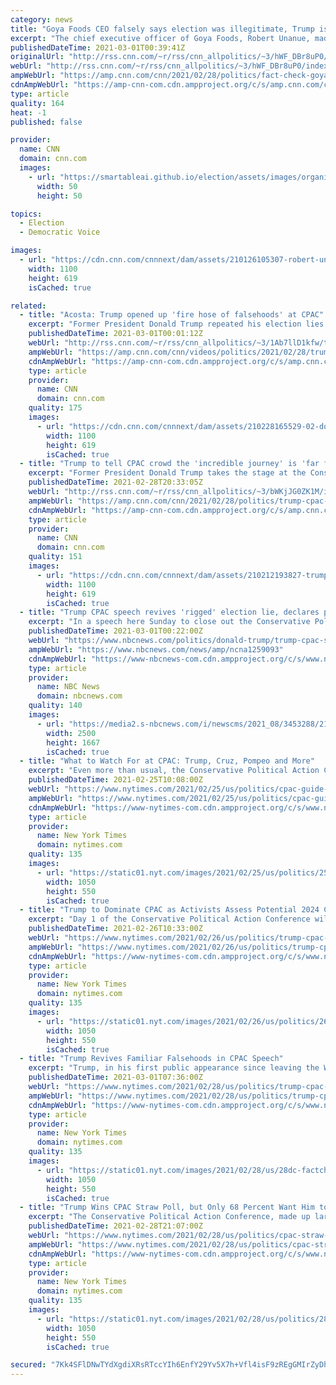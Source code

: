 ```yaml
---
category: news
title: "Goya Foods CEO falsely says election was illegitimate, Trump is 'the real, the legitimate, and the still actual president' "
excerpt: "The chief executive officer of Goya Foods, Robert Unanue, made a series of false claims about the 2020 election at the Conservative Political Action Conference on Sunday -- a little more than a month after the company board took action to limit his polarizing public political remarks.\n    \n"
publishedDateTime: 2021-03-01T00:39:41Z
originalUrl: "http://rss.cnn.com/~r/rss/cnn_allpolitics/~3/hWF_DBr8uP0/index.html"
webUrl: "http://rss.cnn.com/~r/rss/cnn_allpolitics/~3/hWF_DBr8uP0/index.html"
ampWebUrl: "https://amp.cnn.com/cnn/2021/02/28/politics/fact-check-goya-unanue-election-cpac/index.html"
cdnAmpWebUrl: "https://amp-cnn-com.cdn.ampproject.org/c/s/amp.cnn.com/cnn/2021/02/28/politics/fact-check-goya-unanue-election-cpac/index.html"
type: article
quality: 164
heat: -1
published: false

provider:
  name: CNN
  domain: cnn.com
  images:
    - url: "https://smartableai.github.io/election/assets/images/organizations/cnn.com-50x50.jpg"
      width: 50
      height: 50

topics:
  - Election
  - Democratic Voice

images:
  - url: "https://cdn.cnn.com/cnnnext/dam/assets/210126105307-robert-unanue-goya-foods-1221-file-super-tease.jpg"
    width: 1100
    height: 619
    isCached: true

related:
  - title: "Acosta: Trump opened up 'fire hose of falsehoods' at CPAC"
    excerpt: "Former President Donald Trump repeated his election lies on stage at the Conservative Political Action Conference in Orlando, Florida, looking to reclaim his role as the Republican Party's kingmaker as he positions himself to play a major role in the 2022 midterm elections.\n    \n"
    publishedDateTime: 2021-03-01T00:01:12Z
    webUrl: "http://rss.cnn.com/~r/rss/cnn_allpolitics/~3/1Ab7llD1kfw/trump-cpac-speech-election-lies-acosta-nr-sot-vpx.cnn"
    ampWebUrl: "https://amp.cnn.com/cnn/videos/politics/2021/02/28/trump-cpac-speech-election-lies-acosta-nr-sot-vpx.cnn"
    cdnAmpWebUrl: "https://amp-cnn-com.cdn.ampproject.org/c/s/amp.cnn.com/cnn/videos/politics/2021/02/28/trump-cpac-speech-election-lies-acosta-nr-sot-vpx.cnn"
    type: article
    provider:
      name: CNN
      domain: cnn.com
    quality: 175
    images:
      - url: "https://cdn.cnn.com/cnnnext/dam/assets/210228165529-02-donald-trump-cpac-0228-super-tease.jpg"
        width: 1100
        height: 619
        isCached: true
  - title: "Trump to tell CPAC crowd the 'incredible journey' is 'far from over' in first public remarks since leaving White House"
    excerpt: "Former President Donald Trump takes the stage at the Conservative Political Action Conference Sunday, looking to reclaim his role as the Republican Party's kingmaker as he positions himself to play a major role in the 2022 midterm elections.\n    \n"
    publishedDateTime: 2021-02-28T20:33:05Z
    webUrl: "http://rss.cnn.com/~r/rss/cnn_allpolitics/~3/bWKjJG0ZK1M/index.html"
    ampWebUrl: "https://amp.cnn.com/cnn/2021/02/28/politics/trump-cpac-speech-2021/index.html"
    cdnAmpWebUrl: "https://amp-cnn-com.cdn.ampproject.org/c/s/amp.cnn.com/cnn/2021/02/28/politics/trump-cpac-speech-2021/index.html"
    type: article
    provider:
      name: CNN
      domain: cnn.com
    quality: 151
    images:
      - url: "https://cdn.cnn.com/cnnnext/dam/assets/210212193827-trump-rally-republicano-super-tease.jpg"
        width: 1100
        height: 619
        isCached: true
  - title: "Trump CPAC speech revives 'rigged' election lie, declares political journey 'far from over'"
    excerpt: "In a speech here Sunday to close out the Conservative Political Action Conference, former President Donald Trump teased his political future and repeated the lie that he won the 2020 election. “I stand before you today to declare that the incredible journey we began together four years ago is far from over,"
    publishedDateTime: 2021-03-01T00:22:00Z
    webUrl: "https://www.nbcnews.com/politics/donald-trump/trump-cpac-speech-declare-his-political-journey-far-over-n1259093"
    ampWebUrl: "https://www.nbcnews.com/news/amp/ncna1259093"
    cdnAmpWebUrl: "https://www-nbcnews-com.cdn.ampproject.org/c/s/www.nbcnews.com/news/amp/ncna1259093"
    type: article
    provider:
      name: NBC News
      domain: nbcnews.com
    quality: 140
    images:
      - url: "https://media2.s-nbcnews.com/i/newscms/2021_08/3453288/210228-donald-trump-cpac-jm-1031_05dfd6ca671e285665ddc9bead624b3c.jpg"
        width: 2500
        height: 1667
        isCached: true
  - title: "What to Watch For at CPAC: Trump, Cruz, Pompeo and More"
    excerpt: "Even more than usual, the Conservative Political Action Conference this year will be a barometer for the Republican Party, newly out of power in Washington and trying to chart a way back."
    publishedDateTime: 2021-02-25T10:08:00Z
    webUrl: "https://www.nytimes.com/2021/02/25/us/politics/cpac-guide-speakers-schedule.html"
    ampWebUrl: "https://www.nytimes.com/2021/02/25/us/politics/cpac-guide-speakers-schedule.amp.html"
    cdnAmpWebUrl: "https://www-nytimes-com.cdn.ampproject.org/c/s/www.nytimes.com/2021/02/25/us/politics/cpac-guide-speakers-schedule.amp.html"
    type: article
    provider:
      name: New York Times
      domain: nytimes.com
    quality: 135
    images:
      - url: "https://static01.nyt.com/images/2021/02/25/us/politics/25cpac-guide/25cpac-guide-facebookJumbo.jpg"
        width: 1050
        height: 550
        isCached: true
  - title: "Trump to Dominate CPAC as Activists Assess Potential 2024 Candidates"
    excerpt: "Day 1 of the Conservative Political Action Conference will include speeches from Senators Tom Cotton, Ted Cruz, Rick Scott and others. Here’s what to expect."
    publishedDateTime: 2021-02-26T10:33:00Z
    webUrl: "https://www.nytimes.com/2021/02/26/us/politics/trump-cpac-2024-candidates.html"
    ampWebUrl: "https://www.nytimes.com/2021/02/26/us/politics/trump-cpac-2024-candidates.amp.html"
    cdnAmpWebUrl: "https://www-nytimes-com.cdn.ampproject.org/c/s/www.nytimes.com/2021/02/26/us/politics/trump-cpac-2024-candidates.amp.html"
    type: article
    provider:
      name: New York Times
      domain: nytimes.com
    quality: 135
    images:
      - url: "https://static01.nyt.com/images/2021/02/26/us/politics/26cpac/26cpac-facebookJumbo.jpg"
        width: 1050
        height: 550
        isCached: true
  - title: "Trump Revives Familiar Falsehoods in CPAC Speech"
    excerpt: "Trump, in his first public appearance since leaving the White House, mounted inaccurate attacks against his successor and revived familiar falsehoods in a speech on Sunday at the Conservative Political Action Conference."
    publishedDateTime: 2021-03-01T07:36:00Z
    webUrl: "https://www.nytimes.com/2021/02/28/us/politics/trump-cpac-fact-check.html"
    ampWebUrl: "https://www.nytimes.com/2021/02/28/us/politics/trump-cpac-fact-check.amp.html"
    cdnAmpWebUrl: "https://www-nytimes-com.cdn.ampproject.org/c/s/www.nytimes.com/2021/02/28/us/politics/trump-cpac-fact-check.amp.html"
    type: article
    provider:
      name: New York Times
      domain: nytimes.com
    quality: 135
    images:
      - url: "https://static01.nyt.com/images/2021/02/28/us/28dc-factcheck-trump/28dc-factcheck-trump-facebookJumbo.jpg"
        width: 1050
        height: 550
        isCached: true
  - title: "Trump Wins CPAC Straw Poll, but Only 68 Percent Want Him to Run Again"
    excerpt: "The Conservative Political Action Conference, made up largely of far-right Trump supporters, held two 2024 presidential straw polls. Gov. Ron DeSantis of Florida won one that did not include Mr. Trump."
    publishedDateTime: 2021-02-28T21:07:00Z
    webUrl: "https://www.nytimes.com/2021/02/28/us/politics/cpac-straw-poll-2024-presidential-race.html"
    ampWebUrl: "https://www.nytimes.com/2021/02/28/us/politics/cpac-straw-poll-2024-presidential-race.amp.html"
    cdnAmpWebUrl: "https://www-nytimes-com.cdn.ampproject.org/c/s/www.nytimes.com/2021/02/28/us/politics/cpac-straw-poll-2024-presidential-race.amp.html"
    type: article
    provider:
      name: New York Times
      domain: nytimes.com
    quality: 135
    images:
      - url: "https://static01.nyt.com/images/2021/02/28/us/politics/28cpac-strawpollHFO-d/28cpac-strawpollHFO-d-facebookJumbo.jpg"
        width: 1050
        height: 550
        isCached: true

secured: "7Kk4SFlDNwTYdXgdiXRsRTccYIh6EnfY29Yv5X7h+Vfl4isF9zREgGMIrZyDhHvCQWWJPIe6vu0GNrFa84LIQ79ZMBnDuEfM381BD8FHxarCp/wzox8maxFC+hB83sj7WPHUDw10IDx54e7jSBDd1Nylr2eYUcjkPnCuPJptIedxKywIFcIqa+7nZuMVSrqDbvCe9uMXbk6cZt5VNnw9n72pakIw/x0RlUxRuj7p2q01zhnUb/yBBwnu3gNcKc5ZMKZ6Z/QpZnGglcnC6l3swRF3pJ9UcecoEMrH/DJXwUMfLksCeTF5vAuj/csG46gesLQDT8c8iQd4tL9cOSokMKDT9YTyO08/fbH6ogJ2WqI=;ZOGNKvbRHrTTKYQvBhhiCg=="
---
```


